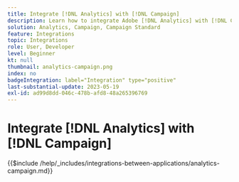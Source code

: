 ```yaml
---
title: Integrate [!DNL Analytics] with [!DNL Campaign]
description: Learn how to integrate Adobe [!DNL Analytics] with [!DNL Campaign].
solution: Analytics, Campaign, Campaign Standard
feature: Integrations
topic: Integrations
role: User, Developer
level: Beginner
kt: null
thumbnail: analytics-campaign.png
index: no
badgeIntegration: label="Integration" type="positive"
last-substantial-update: 2023-05-19
exl-id: ad99d8dd-046c-478b-afd8-48a265396769
---
```

# Integrate [!DNL Analytics] with [!DNL Campaign]

{{$include /help/_includes/integrations-between-applications/analytics-campaign.md}}
